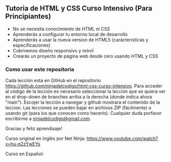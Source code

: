 ## Tutoria de HTML y CSS Curso Intensivo (Para Principiantes)  

* No se necesita conocimiento de HTML ni CSS 
* Aprenderás a configurar tu entorno local de desarrollo
* Aprenderás a usar la nueva version de HTML5 (carácteristicas y especificaciones)
* Cubriremos diseño responsivo y móvil
* Crearás un proyecto de página web desde cero usando HTML y CSS

### Como usar este repositoria

Cada lección esta en GitHub en el repositorio https://github.com/ninjadelcodigo/html-css-curso-intensivo.
Para acceder al código de la lección es necesario seleccionar la lección que se quiera ver en el drop-down de branches arriba a la derecha (donde indica ahora "main").  Escojer la lección a navegar y github mostrara el contenido de la leccion.
Las lecciones se pueden bajar en archivos ZIP (fácilmente) o usando git (para los que conocen como hacerlo).
Cualquier duda porfavor escribirme a ninjadelcodigo@gmail.com.

Gracias y feliz aprendisaje!


Curso original en Inglés por Net Ninja:  https://www.youtube.com/watch?v=hu-q2zYwEYs

Curso en Español: 
